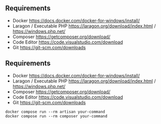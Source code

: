 ## Requirements

 - Docker
https://docs.docker.com/docker-for-windows/install/
- Laragon / Executable PHP
https://laragon.org/download/index.html / https://windows.php.net/
- Composer
https://getcomposer.org/download/
- Code Editor
https://code.visualstudio.com/download
- Git
https://git-scm.com/downloads

## Requirements

 - Docker
https://docs.docker.com/docker-for-windows/install/
- Laragon / Executable PHP
https://laragon.org/download/index.html / https://windows.php.net/
- Composer
https://getcomposer.org/download/
- Code Editor
https://code.visualstudio.com/download
- Git
https://git-scm.com/downloads


```
docker compose run --rm artisan your-command
docker compose run --rm composer your-command

```
